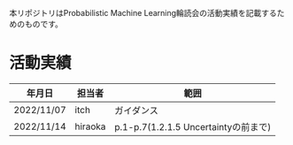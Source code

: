 本リポジトリはProbabilistic Machine Learning輪読会の活動実績を記載するためのものです。


# 活動実績
| 年月日 | 担当者 | 範囲 |
| ------------- | ------------- | ------------- |
| 2022/11/07  | itch  | ガイダンス |
| 2022/11/14  | hiraoka  | p.1-p.7(1.2.1.5 Uncertaintyの前まで) |
